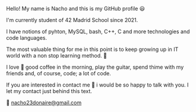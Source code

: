 Hello! My name is Nacho and this is my GitHub profile 😃

I'm currently student of 42 Madrid School since 2021.

I have notions of pyhton, MySQL, bash, C++, C and more technologies and code languages.

The most valuable thing for me in this point is to keep growing up in IT world with a non stop learning method. 👾

I love 💙 good coffee in the morning, play the guitar, spend thime with my friends and, of course, code; a lot of code.

If you are interested in contact me 🥳 i would be so happy to talk with you. I let my contact just behind this text.


📧 nacho23donaire@gmail.com
